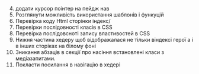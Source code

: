 4. додати курсор поінтер на пейдж нав
5. Розглянути можливість використання шаблонів і функуцій
8. Перевірка коду Html сторінки індекс/
9. Перевірки послідовності класів в CSS
10. Перевірка послідовсноті запису властивостей в CSS
11. Нижня частина хедеру щоб відображалася не тільки віндексі герої а і в інших
    сторіках на білому фоні
12. Зникання абзаців в секції про насіння встановлені класи з медіазапитами.
13. Покласти посилання в навігацію в хедері

